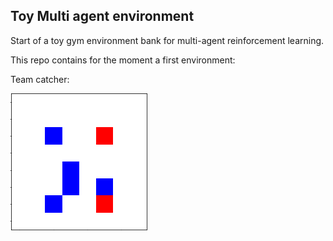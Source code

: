 ## Toy Multi agent environment

Start of a toy gym environment bank for multi-agent reinforcement learning.

This repo contains for the moment a first environment:

Team catcher:


![Alt Text](team_catcher_gif.gif)
